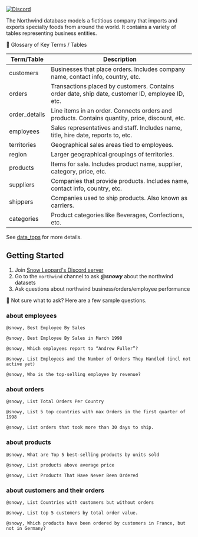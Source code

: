 [![Discord](https://img.shields.io/discord/1379929746875617413?logo=discord&logoColor=white)](https://discord.gg/4uE6uFGyP7)

The Northwind database models a fictitious company that imports and exports specialty foods from around the world. It contains a variety of tables representing business entities.

📘 Glossary of Key Terms / Tables

| Term/Table      | Description                                                                 |
|-----------------|-----------------------------------------------------------------------------|
| customers       | Businesses that place orders. Includes company name, contact info, country, etc. |
| orders          | Transactions placed by customers. Contains order date, ship date, customer ID, employee ID, etc. |
| order_details   | Line items in an order. Connects orders and products. Contains quantity, price, discount, etc. |
| employees       | Sales representatives and staff. Includes name, title, hire date, reports to, etc. |
| territories     | Geographical sales areas tied to employees.                                |
| region          | Larger geographical groupings of territories.                              |
| products        | Items for sale. Includes product name, supplier, category, price, etc.     |
| suppliers       | Companies that provide products. Includes name, contact info, country, etc. |
| shippers        | Companies used to ship products. Also known as carriers.                   |
| categories      | Product categories like Beverages, Confections, etc.                       |

See [data_tops](https://github.com/SnowLeopard-AI/discord_datasets/tree/main/northwind/data_tops) for more details.


## Getting Started

1. Join [Snow Leopard's Discord server](https://discord.gg/4uE6uFGyP7)
2. Go to the `northwind` channel to ask _**@snowy**_ about the northwind datasets
3. Ask questions about northwind business/orders/employee performance

🤔 Not sure what to ask? Here are a few sample questions.

### about employees
```
@snowy, Best Employee By Sales
```
```
@snowy, Best Employee By Sales in March 1998
```
```
@snowy, Which employees report to “Andrew Fuller”?
```
```
@snowy, List Employees and the Number of Orders They Handled (incl not active yet)
```
```
@snowy, Who is the top-selling employee by revenue?
```
### about orders
```
@snowy, List Total Orders Per Country
```
```
@snowy, List 5 top countries with max Orders in the first quarter of 1998
```
```
@snowy, List orders that took more than 30 days to ship.
```

### about products
```
@snowy, What are Top 5 best‑selling products by units sold
```
```
@snowy, List products above average price
```
```
@snowy, List Products That Have Never Been Ordered
```

### about customers and their orders
```
@snowy, List Countries with customers but without orders
```
```
@snowy, List top 5 customers by total order value.
```
```
@snowy, Which products have been ordered by customers in France, but not in Germany?
```
